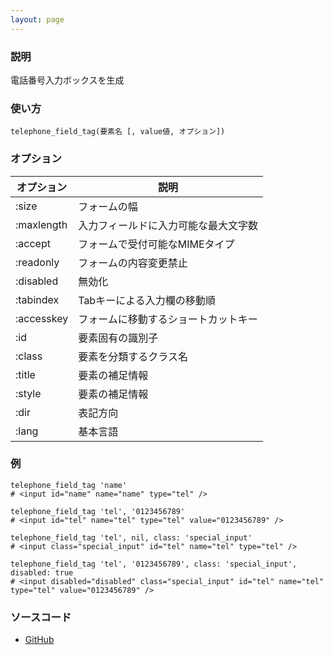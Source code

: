 ```yaml
---
layout: page
---
```

### 説明
電話番号入力ボックスを生成

### 使い方
    telephone_field_tag(要素名 [, value値, オプション])

### オプション

オプション   | 説明
---------- | ------------------
:size      | フォームの幅
:maxlength | 入力フィールドに入力可能な最大文字数
:accept    | フォームで受付可能なMIMEタイプ
:readonly  | フォームの内容変更禁止
:disabled  | 無効化
:tabindex  | Tabキーによる入力欄の移動順
:accesskey | フォームに移動するショートカットキー
:id        | 要素固有の識別子
:class     | 要素を分類するクラス名
:title     | 要素の補足情報
:style     | 要素の補足情報
:dir       | 表記方向
:lang      | 基本言語

### 例
    telephone_field_tag 'name'
    # <input id="name" name="name" type="tel" />

    telephone_field_tag 'tel', '0123456789'
    # <input id="tel" name="tel" type="tel" value="0123456789" />

    telephone_field_tag 'tel', nil, class: 'special_input'
    # <input class="special_input" id="tel" name="tel" type="tel" />

    telephone_field_tag 'tel', '0123456789', class: 'special_input', disabled: true
    # <input disabled="disabled" class="special_input" id="tel" name="tel" type="tel" value="0123456789" />

### ソースコード
* [GitHub](https://github.com/rails/rails/blob/f33d52c95217212cbacc8d5e44b5a8e3cdc6f5b3/actionview/lib/action_view/helpers/form_tag_helper.rb#L647)